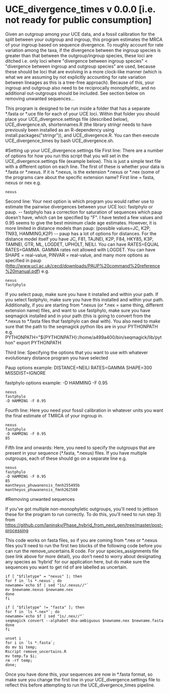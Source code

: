 # UCE_divergence_times v 0.0.0 [i.e. not ready for public consumption]
Given an outgroup among your UCE data, and a fossil calibration for the split between your outgroup and ingroup, this program estimates the MRCA of your ingroup based on sequence divergence. To roughly account for  rate variation among the taxa, if the divergence between the ingroup species is greater than that between the outgroup/ingroup species, these loci are ditched i.e. only loci where "divergence between ingroup species" < "divergence between ingroup and outgroup species" are used, because these should be loci that are evolving in a more clock-like manner (which is what we are assuming by not explicitly accounting for rate variation between lineages as this is a tree-free approach). Because of this, your ingroup and outgroup also need to be reciprocally monophyletic, and no additional out-outgroups should be included. See section below on removing unwanted sequences...

This program is designed to be run inside a folder that has a separate *.fasta or *.uce file for each of your UCE loci. Within that folder you should place your UCE_divergence.settings file (described below), UCE_divergence.sh, shortennames.R (the library stringr needs to have previously been installed as an R-dependency using install.packages("stringr")), and UCE_divergence.R. You can then execute UCE_divergence_times by bash UCE_divergence.sh.

#Setting up your UCE_divergence.settings file
First line:
There are a number of options for how you run this script that you will set in the UCE_divergence.settings file (example below). This is just a simple text file with a different option on each line. The first of these is whether your data is *.fasta or *.nexus. If it is *.nexus, is the extension *.nexus or *.nex (some of the programs care about the specific extension name? First line = fasta, nexus or nex e.g.
```
nexus
```

Second line:
Your next option is which program you would rather use to estimate the pairwise divergences between your UCE loci: fastphylo or paup. 
-- fastphylo has a correction for saturation of sequences which paup doesn't have, which can be specified by "F". I have tested a few values and 0.95 seems to give the best minimum clade age estimates. However, it is more limited in distance models than paup: (possible values=JC, K2P, TN93, HAMMING,K2P)
-- paup has a lot of options for distances. For the distance model itself you have JC, F81, TAJNEI, K2P, F84, HKY85, K3P, TAMNEI, GTR, ML, LOGDET, UPHOLT, NEILI. You can have RATES=EQUAL RATES=GAMMA. GAMMA rates not allowed with LOGDET. You can have SHAPE = real-value, PINVAR = real-value, and many more options as specified in paup (http://www.ucl.ac.uk/cecd/downloads/PAUP%20command%20reference%20manual.pdf) e.g.
```
nexus
fastphylo
```

If you select paup, make sure you have it installed and within your path. If you select fastphylo, make sure you have this installed and within your path. Additionally, if you are starting from *.nexus (or *.nex = same thing, different extension name) files, and want to use fastphylo, make sure you have seqmagick installed and in your path  (this is going to convert from the *.nexus to *.fasta files that fastphylo can deal with). You also need to make sure that the path to the seqmagick python libs are in your PYTHONPATH e.g.
PYTHONPATH="${PYTHONPATH}:/home/a499a400/bin/seqmagick/lib/python"
export PYTHONPATH

Third line:
Specifying the options that you want to use with whatever evolutionary distance program you have selected

Paup options example:
DISTANCE=NEILI RATES=GAMMA SHAPE=300 MISSDIST=IGNORE

fastphylo options example:
-D HAMMING -F 0.95

```
nexus
fastphylo
-D HAMMING -F 0.95
```

Fourth line: 
Here you need your fossil calibration in whatever units you want the final estimate of TMRCA of your ingroup in.

```
nexus
fastphylo
-D HAMMING -F 0.95
85
```

Fifth line and onwards:
Here, you need to specify the outgroups that are present in your sequence (*.fasta, *.nexus) files. If you have multiple outgroups, each of these should go on a separate line e.g.
```
nexus
fastphylo
-D HAMMING -F 0.95
85
mantheyus_phuwanensis_fmnh255495b
mantheyus_phuwanensis_fmnh262580
```

#Removing unwanted sequences

If you've got multiple non-monophyletic outgroups, you'll need to jettison these for the program to run correctly. To do this, you'll need to run step 3) from https://github.com/laninsky/Phase_hybrid_from_next_gen/tree/master/post-processing

This code works on fasta files, so if you are coming from *.nex or *.nexus files you'll need to run the first two blocks of the following code before you can run the remove_uncertains.R code. For your species_assignments file (see link above for more detail), you don't need to worry about designating any species as 'hybrid' for our application here, but do make sure the sequences you want to get rid of are labelled as uncertain.

```
if [ "$filetype" = "nexus" ]; then
for f in `ls *.nexus`; do 
newname=`echo $f | sed "1s/.nexus//"`
mv $newname.nexus $newname.nex
done
fi

if [ "$filetype" != "fasta" ]; then
for f in `ls *.nex*`; do 
newname=`echo $f | sed "1s/.nex//"`
seqmagick convert --alphabet dna-ambiguous $newname.nex $newname.fasta
done
fi

unset i
for i in `ls *.fasta`;
do mv $i temp;
Rscript remove_uncertains.R
mv temp.fa $i;
rm -rf temp;
done;
```

Once you have done this, your sequences are now in *.fasta format, so make sure you change the first line in your UCE_divergence.settings file to reflect this before attempting to run the UCE_divergence_times pipeline.
